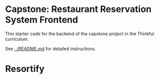 # Capstone: Restaurant Reservation System Frontend

This starter code for the backend of the capstone project in the Thinkful curriculum.

See [../README.md](../README.md) for detailed instructions.
# Resortify

